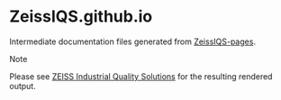# ZeissIQS.github.io

Intermediate documentation files generated from [ZeissIQS-pages](https://github.com/ZeissIQS/ZeissIQS-pages).

> [!NOTE]
> Please see [ZEISS Industrial Quality Solutions](https://zeissiqs.github.io) for the resulting rendered output.
